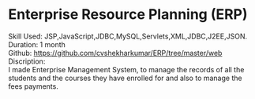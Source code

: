# Enterprise Resource Planning (ERP) <br>

Skill Used: JSP,JavaScript,JDBC,MySQL,Servlets,XML,JDBC,J2EE,JSON.<br>
Duration: 1 month <br>
Github: https://github.com/cvshekharkumar/ERP/tree/master/web <br>
Discription:<br>
I made Enterprise Management System, to manage the records of all the students and the courses
they have enrolled for and also to manage the fees payments.

